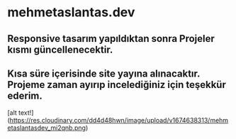 # mehmetaslantas.dev 
## Responsive tasarım yapıldıktan sonra Projeler kısmı güncellenecektir.
## Kısa süre içerisinde site yayına alınacaktır. Projeme zaman ayırıp incelediğiniz için teşekkür ederim.

[alt text!] (https://res.cloudinary.com/dd4d48hwn/image/upload/v1674638313/mehmetaslantasdev_mi2qnb.png)
